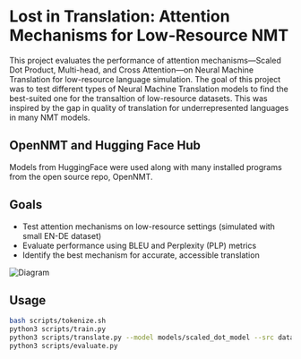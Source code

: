 # Lost in Translation: Attention Mechanisms for Low-Resource NMT

This project evaluates the performance of attention mechanisms—Scaled Dot Product, Multi-head, and Cross Attention—on Neural Machine Translation for low-resource language simulation. The goal of this project was to test different types of Neural Machine Translation models to find the best-suited one for the transaltion of low-resource datasets. This was inspired by the gap in quality of translation for underrepresented languages in many NMT models.

## OpenNMT and Hugging Face Hub

Models from HuggingFace were used along with many installed programs from the open source repo, OpenNMT.

## Goals

- Test attention mechanisms on low-resource settings (simulated with small EN-DE dataset)
- Evaluate performance using BLEU and Perplexity (PLP) metrics
- Identify the best mechanism for accurate, accessible translation

![Diagram](results/imageLIT.png)

## Usage

```bash
bash scripts/tokenize.sh
python3 scripts/train.py
python3 scripts/translate.py --model models/scaled_dot_model --src data/input_easy.txt
python3 scripts/evaluate.py


